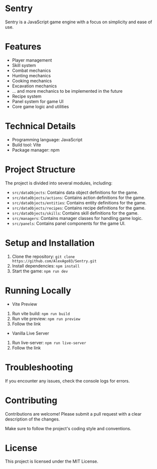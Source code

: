 # Sentry

Sentry is a JavaScript game engine with a focus on simplicity and ease of use.

# Features

* Player management
* Skill system
* Combat mechanics
* Hunting mechanics
* Cooking mechanics
* Excavation mechanics
* ... and more mechanics to be implemented in the future
* Recipe system
* Panel system for game UI
* Core game logic and utilities

# Technical Details

* Programming language: JavaScript
* Build tool: Vite
* Package manager: npm

# Project Structure

The project is divided into several modules, including:

* `src/dataObjects`: Contains data object definitions for the game.
* `src/dataObjects/actions`: Contains action definitions for the game.
* `src/dataObjects/entities`: Contains entity definitions for the game.
* `src/dataObjects/recipes`: Contains recipe definitions for the game.
* `src/dataObjects/skills`: Contains skill definitions for the game.
* `src/managers`: Contains manager classes for handling game logic.
* `src/panels`: Contains panel components for the game UI.

# Setup and Installation

1. Clone the repository: `git clone https://github.com/AlexAgo83/Sentry.git`
2. Install dependencies: `npm install`
3. Start the game: `npm run dev`

# Running Locally

* Vite Preview

1. Run vite build: `npm run build`
2. Run vite preview: `npm run preview`
3. Follow the link

* Vanilla Live Server

1. Run live-server: `npm run live-server`
2. Follow the link

# Troubleshooting

If you encounter any issues, check the console logs for errors.

# Contributing

Contributions are welcome! Please submit a pull request with a clear description of the changes.

Make sure to follow the project's coding style and conventions.

# License

This project is licensed under the MIT License.

